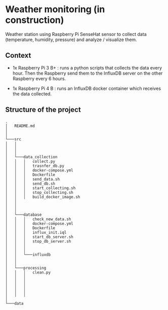 # Weather monitoring (in construction)
Weather station using Raspberry Pi SenseHat sensor to collect data (temperature, humidity, pressure) and analyze / visualize them.

## Context
- 1x Raspberry Pi 3 B+ : runs a python scripts that collects the data every hour. Then the Raspberry send them to the InfluxDB server on the other Raspberry every 6 hours.

- 1x Raspberry Pi 4 B : runs an InfluxDB docker container which receives the data collected.

## Structure of the project

```
.
│   README.md
│      
│
└───src
│   │   
│   │   
│   │
│   └───data_collection
│   │   │   collect.py
│   │   │   trasnfer_db.py
│   │   │   docker-compose.yml
│   │   │   Dockerfile
│   │   │   send_data.sh
│   │   │   send_db.sh
│   │   │   start_collecting.sh
│   │   │   stop_collecting.sh
│   │   │   build_docker_image.sh
│   │
│   │
│   │
│   └───database
│   │   │   check_new_data.sh
│   │   │   docker-compose.yml
│   │   │   Dockerfile
│   │   │   influx_init.iql
│   │   │   start_db_server.sh
│   │   │   stop_db_server.sh
│   │   │   
│   │   │
│   │   └───influxdb
│   │
│   │
│   └───processing
│   │   │   clean.py
│   │   │   
│   │   │   
│   │   │   
│   │   │   
│   │   │   
│
└───data
```
